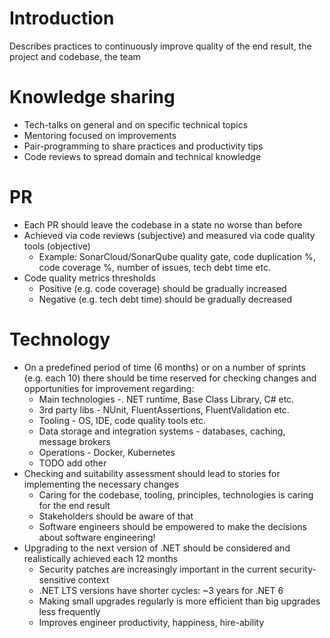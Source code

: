 # Introduction

Describes practices to continuously improve quality of the end result, the project and codebase, the team

# Knowledge sharing

* Tech-talks on general and on specific technical topics
* Mentoring focused on improvements
* Pair-programming to share practices and productivity tips
* Code reviews to spread domain and technical knowledge

# PR

* Each PR should leave the codebase in a state no worse than before
* Achieved via code reviews (subjective) and measured via code quality tools (objective)
  - Example: SonarCloud/SonarQube quality gate, code duplication %, code coverage %, number of issues, tech debt time etc.
* Code quality metrics thresholds
  - Positive (e.g. code coverage) should be gradually increased
  - Negative (e.g. tech debt time) should be gradually decreased

# Technology

* On a predefined period of time (6 months) or on a number of sprints (e.g. each 10) there should be time reserved for checking changes and opportunities for improvement regarding:
  - Main technologies -. NET runtime, Base Class Library, C# etc.
  - 3rd party libs - NUnit, FluentAssertions, FluentValidation etc.
  - Tooling - OS, IDE, code quality tools etc.
  - Data storage and integration systems - databases, caching, message brokers
  - Operations - Docker, Kubernetes
  - TODO add other
* Checking and suitability assessment should lead to stories for implementing the necessary changes
  - Caring for the codebase, tooling, principles, technologies is caring for the end result
  - Stakeholders should be aware of that
  - Software engineers should be empowered to make the decisions about software engineering!
* Upgrading to the next version of .NET should be considered and realistically achieved each 12 months
  - Security patches are increasingly important in the current security-sensitive context
  - .NET LTS versions have shorter cycles: ~3 years for .NET 6
  - Making small upgrades regularly is more efficient than big upgrades less frequently
  - Improves engineer productivity, happiness, hire-ability
